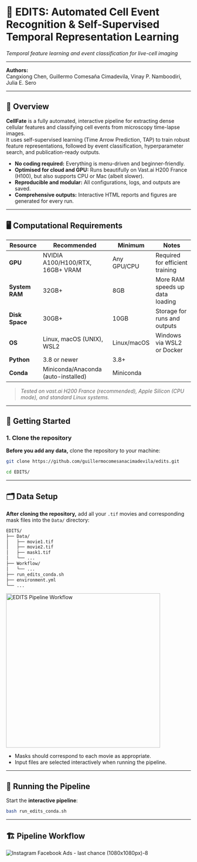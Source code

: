 # 📸 EDITS: Automated Cell Event Recognition & Self-Supervised Temporal Representation Learning

*Temporal feature learning and event classification for live-cell imaging*

---

**Authors:**  
Cangxiong Chen, Guillermo Comesaña Cimadevila, Vinay P. Namboodiri, Julia E. Sero

---

## 🌟 Overview

**CellFate** is a fully automated, interactive pipeline for extracting dense cellular features and classifying cell events from microscopy time-lapse images.  
It uses self-supervised learning (Time Arrow Prediction, TAP) to train robust feature representations, followed by event classification, hyperparameter search, and publication-ready outputs.

- **No coding required:** Everything is menu-driven and beginner-friendly.
- **Optimised for cloud and GPU:** Runs beautifully on Vast.ai H200 France (H100), but also supports CPU or Mac (albeit slower).
- **Reproducible and modular:** All configurations, logs, and outputs are saved.
- **Comprehensive outputs:** Interactive HTML reports and figures are generated for every run.

---

## 🖥️ Computational Requirements

| Resource        | Recommended                               | Minimum        | Notes                              |
|-----------------|-------------------------------------------|---------------|-------------------------------------|
| **GPU**         | NVIDIA A100/H100/RTX, 16GB+ VRAM          | Any GPU/CPU   | Required for efficient training     |
| **System RAM**  | 32GB+                                     | 8GB           | More RAM speeds up data loading     |
| **Disk Space**  | 30GB+                                     | 10GB          | Storage for runs and outputs        |
| **OS**          | Linux, macOS (UNIX), WSL2                 | Linux/macOS   | Windows via WSL2 or Docker          |
| **Python**      | 3.8 or newer                              | 3.8+          |                                     |
| **Conda**       | Miniconda/Anaconda (auto-installed)       | Miniconda     |                                     |

> *Tested on vast.ai H200 France (recommended), Apple Silicon (CPU mode), and standard Linux systems.*

---

## 🚦 Getting Started

### 1. Clone the repository

**Before you add any data,** clone the repository to your machine:

```bash
git clone https://github.com/guillermocomesanacimadevila/edits.git
```

```bash
cd EDITS/
```

---

## 🗂️ Data Setup

**After cloning the repository,** add all your `.tif` movies and corresponding mask files into the `Data/` directory:

```bash
EDITS/
├── Data/
│   ├── movie1.tif
│   ├── movie2.tif
│   ├── mask1.tif
│   └── ...
├── Workflow/
│   └── ...
├── run_edits_conda.sh
├── environment.yml
└── ...
```

<img src="https://github.com/user-attachments/assets/71a2fda7-719f-4553-a92a-af6bff5344cd"
     width="420"
     alt="EDITS Pipeline Workflow"/>

- Masks should correspond to each movie as appropriate.
- Input files are selected interactively when running the pipeline.

---

## 🚀 Running the Pipeline

Start the **interactive pipeline**:

```bash
bash run_edits_conda.sh
```

---

## 🏗️ Pipeline Workflow

![ Instagram Facebook Ads - last chance (1080x1080px)-8](https://github.com/user-attachments/assets/6ef350b6-4a65-4d63-8fa5-e81880351e20)

